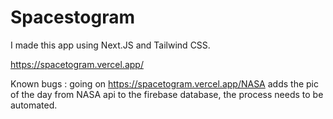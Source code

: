 # Spacestogram


I made this app using Next.JS and Tailwind CSS. 


https://spacetogram.vercel.app/



Known bugs : going on https://spacetogram.vercel.app/NASA adds the pic of the day from NASA api to the firebase database, the process needs to be automated.  
